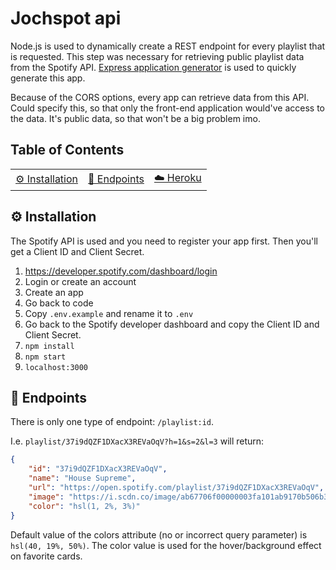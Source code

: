 # Jochspot api

Node.js is used to dynamically create a REST endpoint for every playlist that is requested. This step was necessary for retrieving public playlist data from the Spotify API. [Express application generator](https://expressjs.com/en/starter/generator.html) is used to quickly generate this app.

Because of the CORS options, every app can retrieve data from this API. Could specify this, so that only the front-end application would've access to the data. It's public data, so that won't be a big problem imo.

## Table of Contents

<table>

<tr>

<td align="center"><a href="#gear-installation">⚙️ Installation<a></td>

<td align="center"><a href="#page_facing_up-endpoints"> 📄 Endpoints <a></td>

<td align="center"><a href="#cloud-heroku"> ☁️ Heroku<a></td>

</tr>

</table>

## :gear: Installation

The Spotify API is used and you need to register your app first. Then you'll get a Client ID and Client Secret.

1. https://developer.spotify.com/dashboard/login
2. Login or create an account
3. Create an app
4. Go back to code
5. Copy `.env.example` and rename it to `.env`
6. Go back to the Spotify developer dashboard and copy the Client ID and Client Secret.
7. `npm install`
8. `npm start`
9. `localhost:3000`

## :page_facing_up: Endpoints

There is only one type of endpoint: `/playlist:id`.

I.e. `playlist/37i9dQZF1DXacX3REVaOqV?h=1&s=2&l=3` will return:

```json
{
	"id": "37i9dQZF1DXacX3REVaOqV",
	"name": "House Supreme",
	"url": "https://open.spotify.com/playlist/37i9dQZF1DXacX3REVaOqV",
	"image": "https://i.scdn.co/image/ab67706f00000003fa101ab9170b506b328691dd",
	"color": "hsl(1, 2%, 3%)"
}
```

Default value of the colors attribute (no or incorrect query parameter) is `hsl(40, 19%, 50%)`. The color value is used for the hover/background effect on favorite cards.

